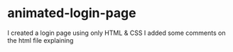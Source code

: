 # animated-login-page
I created a login page using only HTML & CSS
I added some comments on the html file explaining
